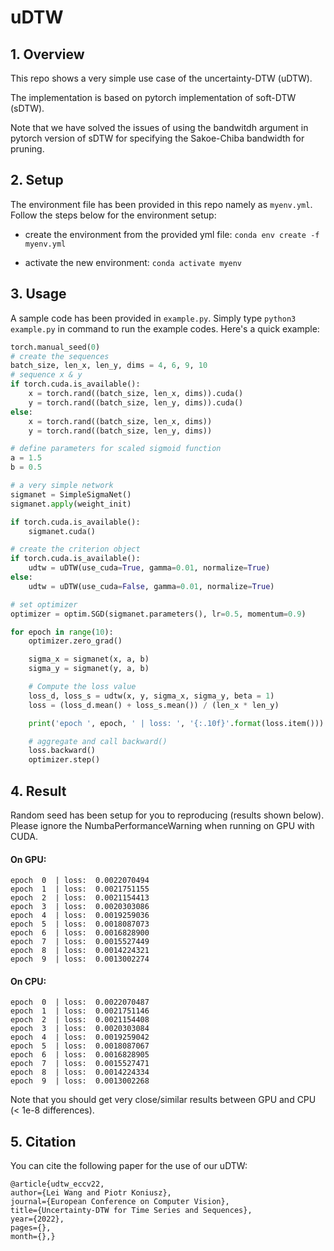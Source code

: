 # uDTW

## 1. Overview

This repo shows a very simple use case of the uncertainty-DTW (uDTW).

The implementation is based on pytorch implementation of soft-DTW (sDTW).

Note that we have solved the issues of using the bandwitdh argument in pytorch version of sDTW for specifying the Sakoe-Chiba bandwidth for pruning.

## 2. Setup

The environment file has been provided in this repo namely as `myenv.yml`. Follow the steps below for the environment setup:

- create the environment from the provided yml file: `conda env create -f myenv.yml`

- activate the new environment: `conda activate myenv`

## 3. Usage

A sample code has been provided in `example.py`. Simply type `python3 example.py` in command to run the example codes. Here's a quick example:

```python
torch.manual_seed(0)
# create the sequences
batch_size, len_x, len_y, dims = 4, 6, 9, 10
# sequence x & y
if torch.cuda.is_available():
    x = torch.rand((batch_size, len_x, dims)).cuda()
    y = torch.rand((batch_size, len_y, dims)).cuda()
else:
    x = torch.rand((batch_size, len_x, dims))
    y = torch.rand((batch_size, len_y, dims))

# define parameters for scaled sigmoid function
a = 1.5
b = 0.5

# a very simple network
sigmanet = SimpleSigmaNet()
sigmanet.apply(weight_init)

if torch.cuda.is_available():
    sigmanet.cuda()

# create the criterion object
if torch.cuda.is_available():
    udtw = uDTW(use_cuda=True, gamma=0.01, normalize=True)
else:
    udtw = uDTW(use_cuda=False, gamma=0.01, normalize=True)

# set optimizer
optimizer = optim.SGD(sigmanet.parameters(), lr=0.5, momentum=0.9)

for epoch in range(10):
    optimizer.zero_grad()

    sigma_x = sigmanet(x, a, b)
    sigma_y = sigmanet(y, a, b)

    # Compute the loss value
    loss_d, loss_s = udtw(x, y, sigma_x, sigma_y, beta = 1)
    loss = (loss_d.mean() + loss_s.mean()) / (len_x * len_y)

    print('epoch ', epoch, ' | loss: ', '{:.10f}'.format(loss.item()))

    # aggregate and call backward()
    loss.backward()
    optimizer.step()
```


## 4. Result

Random seed has been setup for you to reproducing (results shown below). Please ignore the NumbaPerformanceWarning when running on GPU with CUDA.

#### On GPU:

```
epoch  0  | loss:  0.0022070494
epoch  1  | loss:  0.0021751155
epoch  2  | loss:  0.0021154413
epoch  3  | loss:  0.0020303086
epoch  4  | loss:  0.0019259036
epoch  5  | loss:  0.0018087073
epoch  6  | loss:  0.0016828900
epoch  7  | loss:  0.0015527449
epoch  8  | loss:  0.0014224321
epoch  9  | loss:  0.0013002274
```

#### On CPU:

```
epoch  0  | loss:  0.0022070487
epoch  1  | loss:  0.0021751146
epoch  2  | loss:  0.0021154408
epoch  3  | loss:  0.0020303084
epoch  4  | loss:  0.0019259042
epoch  5  | loss:  0.0018087067
epoch  6  | loss:  0.0016828905
epoch  7  | loss:  0.0015527471
epoch  8  | loss:  0.0014224334
epoch  9  | loss:  0.0013002268
```

Note that you should get very close/similar results between GPU and CPU (< 1e-8 differences).

## 5. Citation
<a name="citation"></a>

You can cite the following paper for the use of our uDTW:

```
@article{udtw_eccv22,
author={Lei Wang and Piotr Koniusz},
journal={European Conference on Computer Vision},
title={Uncertainty-DTW for Time Series and Sequences},
year={2022},
pages={},
month={},}
```
